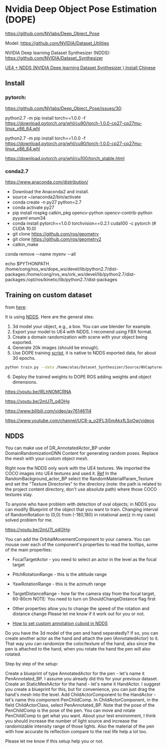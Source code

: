 # Nvidia Deep Object Pose Estimation (DOPE) 

https://github.com/NVlabs/Deep_Object_Pose

Model: https://github.com/NVIDIA/Dataset_Utilities

NVIDIA Deep learning Dataset Synthesizer (NDDS): https://github.com/NVIDIA/Dataset_Synthesizer

[UE4 + NDDS (NVIDIA Deep learning Dataset Synthesizer ) Install Chinese](https://zhuanlan.zhihu.com/p/94445159)


## Install

### pytorch: 

https://github.com/NVlabs/Deep_Object_Pose/issues/30:

python2.7 -m pip install torch==1.0.0 -f https://download.pytorch.org/whl/cu90/torch-1.0.0-cp27-cp27mu-linux_x86_64.whl

python2.7 -m pip install torch==1.0.0 -f https://download.pytorch.org/whl/cu90/torch-1.0.0-cp27-cp27mu-linux_x86_64.whl

https://download.pytorch.org/whl/cu100/torch_stable.html

### conda2.7

https://www.anaconda.com/distribution/

- Download the Anaconda2 and install.
- source ~/anaconda2/bin/activate
- conda create -n py27 python=2.7
- conda activate py27
- pip install rospkg catkin_pkg opencv-python opencv-contrib-python pyyaml  enum34
- conda install pytorch==1.0.0 torchvision==0.2.1 cuda100 -c pytorch (# CUDA 10.0)
- git clone https://github.com/ros/geometry
- git clone https://github.com/ros/geometry2
- catkin_make

conda remove --name myenv --all


echo $PYTHONPATH
/home/cong/ros_ws/dope_ws/devel/lib/python2.7/dist-packages:/home/cong/ros_ws/ork_ws/devel/lib/python2.7/dist-packages:/opt/ros/kinetic/lib/python2.7/dist-packages

## Training on custom dataset

from [here](https://github.com/NVlabs/Deep_Object_Pose/issues/79#issuecomment-536315835):

It is using [NDDS](https://github.com/NVIDIA/Dataset_Synthesizer). Here are the general stes:
1. 3d model your object, e.g., a box. You can use blender for example.
2. Export your model to UE4 with NDDS. I recomend using FBX format.
3. Create a domain randomization with scene with your object being exported.
4. Generate 20k images (should be enough).
5. Use DOPE training [script](https://github.com/NVlabs/Deep_Object_Pose/blob/master/scripts/train.py), it is native to NDDS exported data, for about 30 epochs.
```bash
python train.py --data /home/atas/Dataset_Synthesizer/Source/NVCapturedData/TestCapturer --object untitled --outf untitled --gpuids 0
```
6. Deploy the trained weights to DOPE ROS adding weights and object dimensions.


https://youtu.be/lRLhNOMCRNA

https://youtu.be/2mU7I_q4OHg

https://www.bilibili.com/video/av76146114

https://www.youtube.com/channel/UC8-a_o2lFL3j5mAkxfLSoOw/videos

## NDDS

You can make use of DR_AnnotatedActor_BP under DomainRandomizationDNN Content for generating random poses. Replace the mesh with your custom object mesh.

Right now the NDDS only work with the UE4 textures. We imported the COCO images into UE4 textures and used it. [Ref](https://docs.unrealengine.com/en-US/Engine/Content/ImportingContent/ImportingTextures/index.html)
In the RandomBackground_actor_BP select the RandomMaterialParam_Texture and set the "Texture Directories" to the directory (note: the path is related to the project content directory, don't use absolute path) where those COCO textures stay.

To anyone who have problem with detection of oval objects;
in NDDS you can modify Blueprint of the object that you want to train. Changing interval of RandomRotation to
(0,0) from (-180,180) in rotational axe(z in my case) solved problem for me.

https://youtu.be/2mU7I_q4OHg:

You can add the OrbitalMovementComponent to your camera. You can mouse over each of the component's properties to read the tooltips, some of the main properties:

- FocalTargetActor - you need to select an actor in the level as the focal target
- PitchRotationRange - this is the attitude range
- YawRotationRange - this is the azimuth range
- TargetDistanceRange - how far the camera stay from the focal target, 60-80cm
NOTE: You need to turn on ShouldChangeDistance flag first
- Other properties allow you to change the speed of the rotation and distance change
Please let me know if it work out for you or not.

- [How to set custom annotation cuboid in NDDS](https://github.com/NVlabs/Deep_Object_Pose/issues/58)
  
Do you have the 3d model of the pen and hand separatedly? If so, you can create another actor as the hand and attach the pen (AnnotatedActor) to it. That way you can randomize the color/texture of the hand, also since the pen is attached to the hand, when you rotate the hand the pen will also rotated.

Step by step of the setup:

Create a blueprint of type AnnotatedActor for the pen - let's name it PenAnnotated_BP. I assume you already did this for your previous dataset.
Create an StaticMeshActor for the hand - let's name it HandActor. I suggest you create a blueprint for this, but for convenience, you can just drag the hand's mesh into the level.
Add ChildActorComponent to the HandActor - let's name this component PenChildComp. In ChildActorComponent, in the field ChildActorClass, select PenAnnotated_BP. Note that the pose of the PenChildComp is the pose of the pen. You can move and rotate PenChildComp to get what you want.
About your test environment, I think you should increase the number of light source and increase the randomizable intensity range of those lights. Also the material of the pen with how accurate its reflection compare to the real life help a lot too.

Please let me know if this setup help you or not.
